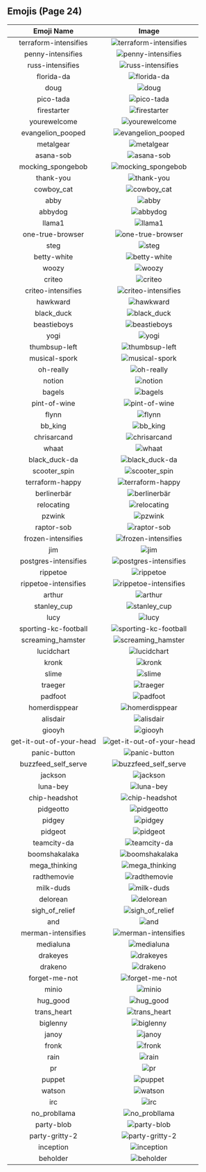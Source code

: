 
  ## Emojis (Page 24)
  |Emoji Name|Image|
  | :-: | :-: |
  |terraform-intensifies| ![terraform-intensifies](/output/terraform-intensifies.gif)|
  |penny-intensifies| ![penny-intensifies](/output/penny-intensifies.gif)|
  |russ-intensifies| ![russ-intensifies](/output/russ-intensifies.gif)|
  |florida-da| ![florida-da](/output/florida-da.png)|
  |doug| ![doug](/output/doug.png)|
  |pico-tada| ![pico-tada](/output/pico-tada.png)|
  |firestarter| ![firestarter](/output/firestarter.jpg)|
  |yourewelcome| ![yourewelcome](/output/yourewelcome.jpg)|
  |evangelion_pooped| ![evangelion_pooped](/output/evangelion_pooped.png)|
  |metalgear| ![metalgear](/output/metalgear.png)|
  |asana-sob| ![asana-sob](/output/asana-sob.png)|
  |mocking_spongebob| ![mocking_spongebob](/output/mocking_spongebob.png)|
  |thank-you| ![thank-you](/output/thank-you.png)|
  |cowboy_cat| ![cowboy_cat](/output/cowboy_cat.png)|
  |abby| ![abby](/output/abby.png)|
  |abbydog| ![abbydog](/output/abbydog.png)|
  |llama1| ![llama1](/output/llama1.jpg)|
  |one-true-browser| ![one-true-browser](/output/one-true-browser)|
  |steg| ![steg](/output/steg.png)|
  |betty-white| ![betty-white](/output/betty-white.jpg)|
  |woozy| ![woozy](/output/woozy.png)|
  |criteo| ![criteo](/output/criteo.png)|
  |criteo-intensifies| ![criteo-intensifies](/output/criteo-intensifies.gif)|
  |hawkward| ![hawkward](/output/hawkward.jpg)|
  |black_duck| ![black_duck](/output/black_duck.jpg)|
  |beastieboys| ![beastieboys](/output/beastieboys.jpg)|
  |yogi| ![yogi](/output/yogi.png)|
  |thumbsup-left| ![thumbsup-left](/output/thumbsup-left.png)|
  |musical-spork| ![musical-spork](/output/musical-spork.png)|
  |oh-really| ![oh-really](/output/oh-really.png)|
  |notion| ![notion](/output/notion.png)|
  |bagels| ![bagels](/output/bagels.jpg)|
  |pint-of-wine| ![pint-of-wine](/output/pint-of-wine.png)|
  |flynn| ![flynn](/output/flynn.jpg)|
  |bb_king| ![bb_king](/output/bb_king.png)|
  |chrisarcand| ![chrisarcand](/output/chrisarcand.png)|
  |whaat| ![whaat](/output/whaat.png)|
  |black_duck-da| ![black_duck-da](/output/black_duck-da.png)|
  |scooter_spin| ![scooter_spin](/output/scooter_spin.gif)|
  |terraform-happy| ![terraform-happy](/output/terraform-happy.png)|
  |berlinerbär| ![berlinerbär](/output/berlinerbär.png)|
  |relocating| ![relocating](/output/relocating.png)|
  |pzwink| ![pzwink](/output/pzwink.jpg)|
  |raptor-sob| ![raptor-sob](/output/raptor-sob.png)|
  |frozen-intensifies| ![frozen-intensifies](/output/frozen-intensifies.gif)|
  |jim| ![jim](/output/jim.jpg)|
  |postgres-intensifies| ![postgres-intensifies](/output/postgres-intensifies.gif)|
  |rippetoe| ![rippetoe](/output/rippetoe.png)|
  |rippetoe-intensifies| ![rippetoe-intensifies](/output/rippetoe-intensifies.gif)|
  |arthur| ![arthur](/output/arthur.jpg)|
  |stanley_cup| ![stanley_cup](/output/stanley_cup.png)|
  |lucy| ![lucy](/output/lucy.jpg)|
  |sporting-kc-football| ![sporting-kc-football](/output/sporting-kc-football.png)|
  |screaming_hamster| ![screaming_hamster](/output/screaming_hamster.png)|
  |lucidchart| ![lucidchart](/output/lucidchart.png)|
  |kronk| ![kronk](/output/kronk.png)|
  |slime| ![slime](/output/slime.png)|
  |traeger| ![traeger](/output/traeger.png)|
  |padfoot| ![padfoot](/output/padfoot.png)|
  |homerdisppear| ![homerdisppear](/output/homerdisppear.gif)|
  |alisdair| ![alisdair](/output/alisdair.png)|
  |giooyh| ![giooyh](/output/giooyh.png)|
  |get-it-out-of-your-head| ![get-it-out-of-your-head](/output/get-it-out-of-your-head)|
  |panic-button| ![panic-button](/output/panic-button.png)|
  |buzzfeed_self_serve| ![buzzfeed_self_serve](/output/buzzfeed_self_serve.png)|
  |jackson| ![jackson](/output/jackson.jpg)|
  |luna-bey| ![luna-bey](/output/luna-bey.jpg)|
  |chip-headshot| ![chip-headshot](/output/chip-headshot.jpg)|
  |pidgeotto| ![pidgeotto](/output/pidgeotto.png)|
  |pidgey| ![pidgey](/output/pidgey.png)|
  |pidgeot| ![pidgeot](/output/pidgeot.png)|
  |teamcity-da| ![teamcity-da](/output/teamcity-da.png)|
  |boomshakalaka| ![boomshakalaka](/output/boomshakalaka.png)|
  |mega_thinking| ![mega_thinking](/output/mega_thinking.gif)|
  |radthemovie| ![radthemovie](/output/radthemovie.png)|
  |milk-duds| ![milk-duds](/output/milk-duds.png)|
  |delorean| ![delorean](/output/delorean.png)|
  |sigh_of_relief| ![sigh_of_relief](/output/sigh_of_relief)|
  |and| ![and](/output/and.png)|
  |merman-intensifies| ![merman-intensifies](/output/merman-intensifies.gif)|
  |medialuna| ![medialuna](/output/medialuna)|
  |drakeyes| ![drakeyes](/output/drakeyes.png)|
  |drakeno| ![drakeno](/output/drakeno.png)|
  |forget-me-not| ![forget-me-not](/output/forget-me-not.png)|
  |minio| ![minio](/output/minio.png)|
  |hug_good| ![hug_good](/output/hug_good.gif)|
  |trans_heart| ![trans_heart](/output/trans_heart.png)|
  |biglenny| ![biglenny](/output/biglenny.png)|
  |janoy| ![janoy](/output/janoy.png)|
  |fronk| ![fronk](/output/fronk.png)|
  |rain| ![rain](/output/rain.png)|
  |pr| ![pr](/output/pr.png)|
  |puppet| ![puppet](/output/puppet.png)|
  |watson| ![watson](/output/watson.jpg)|
  |irc| ![irc](/output/irc.png)|
  |no_probllama| ![no_probllama](/output/no_probllama.png)|
  |party-blob| ![party-blob](/output/party-blob.gif)|
  |party-gritty-2| ![party-gritty-2](/output/party-gritty-2.gif)|
  |inception| ![inception](/output/inception.gif)|
  |beholder| ![beholder](/output/beholder.png)|
  